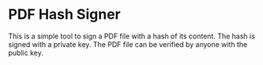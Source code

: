 # PDF Hash Signer
This is a simple tool to sign a PDF file with a hash of its content. The hash is signed with a private key. The PDF file can be verified by anyone with the public key.

